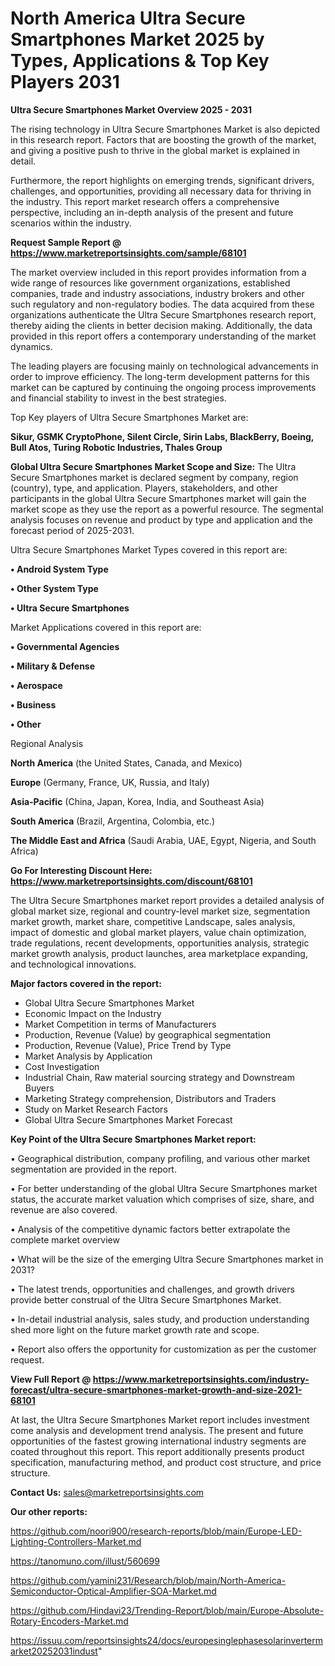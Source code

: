 # North America Ultra Secure Smartphones Market 2025 by Types, Applications & Top Key Players 2031

<Strong> Ultra Secure Smartphones Market Overview 2025 - 2031</strong>

The rising technology in Ultra Secure Smartphones Market is also depicted in this research report. Factors that are boosting the growth of the market, and giving a positive push to thrive in the global market is explained in detail.

Furthermore, the report highlights on emerging trends, significant drivers, challenges, and opportunities, providing all necessary data for thriving in the industry. This report market research offers a comprehensive perspective, including an in-depth analysis of the present and future scenarios within the industry.

<strong>Request Sample Report @ <a href=https://www.marketreportsinsights.com/sample/68101>https://www.marketreportsinsights.com/sample/68101</a></strong>

The market overview included in this report provides information from a wide range of resources like government organizations, established companies, trade and industry associations, industry brokers and other such regulatory and non-regulatory bodies. The data acquired from these organizations authenticate the Ultra Secure Smartphones research report, thereby aiding the clients in better decision making. Additionally, the data provided in this report offers a contemporary understanding of the market dynamics.

The leading players are focusing mainly on technological advancements in order to improve efficiency. The long-term development patterns for this market can be captured by continuing the ongoing process improvements and financial stability to invest in the best strategies.

Top Key players of Ultra Secure Smartphones Market are:

<strong>Sikur, GSMK CryptoPhone, Silent Circle, Sirin Labs, BlackBerry, Boeing, Bull Atos, Turing Robotic Industries, Thales Group</strong>

<strong><b>Global Ultra Secure Smartphones Market Scope and Size:</b></strong>
The Ultra Secure Smartphones market is declared segment by company, region (country), type, and application. Players, stakeholders, and other participants in the global Ultra Secure Smartphones market will gain the market scope as they use the report as a powerful resource. The segmental analysis focuses on revenue and product by type and application and the forecast period of 2025-2031.

Ultra Secure Smartphones Market Types covered in this report are:

<strong>• Android System Type

• Other System Type

• Ultra Secure Smartphones</strong>

Market Applications covered in this report are:

<strong>• Governmental Agencies

• Military & Defense

• Aerospace

• Business

• Other</strong> 

Regional Analysis

<strong>North America</strong> (the United States, Canada, and Mexico)

<strong>Europe</strong> (Germany, France, UK, Russia, and Italy)

<strong>Asia-Pacific</strong> (China, Japan, Korea, India, and Southeast Asia)

<strong>South America</strong> (Brazil, Argentina, Colombia, etc.)

<strong>The Middle East and Africa</strong> (Saudi Arabia, UAE, Egypt, Nigeria, and South Africa)

<strong>Go For Interesting Discount Here: <a href=https://www.marketreportsinsights.com/discount/68101>https://www.marketreportsinsights.com/discount/68101</a></strong>

The Ultra Secure Smartphones market report provides a detailed analysis of global market size, regional and country-level market size, segmentation market growth, market share, competitive Landscape, sales analysis, impact of domestic and global market players, value chain optimization, trade regulations, recent developments, opportunities analysis, strategic market growth analysis, product launches, area marketplace expanding, and technological innovations.

<strong><b>Major factors covered in the report:</b></strong>
<ul>
  <li>Global Ultra Secure Smartphones Market </li>
  <li>Economic Impact on the Industry</li>
  <li>Market Competition in terms of Manufacturers</li>
  <li>Production, Revenue (Value) by geographical segmentation</li>
  <li>Production, Revenue (Value), Price Trend by Type</li>
  <li>Market Analysis by Application</li>
  <li>Cost Investigation</li>
  <li>Industrial Chain, Raw material sourcing strategy and Downstream Buyers</li>
  <li>Marketing Strategy comprehension, Distributors and Traders</li>
  <li>Study on Market Research Factors</li>
  <li>Global Ultra Secure Smartphones Market Forecast</li>
</ul>

<strong><b>Key Point of the Ultra Secure Smartphones Market report:</b></strong>

• Geographical distribution, company profiling, and various other market segmentation are provided in the report.

• For better understanding of the global Ultra Secure Smartphones market status, the accurate market valuation which comprises of size, share, and revenue are also covered.

• Analysis of the competitive dynamic factors better extrapolate the complete market overview

• What will be the size of the emerging Ultra Secure Smartphones market in 2031?

• The latest trends, opportunities and challenges, and growth drivers provide better construal of the Ultra Secure Smartphones Market.

• In-detail industrial analysis, sales study, and production understanding shed more light on the future market growth rate and scope.

• Report also offers the opportunity for customization as per the customer request.

<strong><b>View Full Report @ <a href=https://www.marketreportsinsights.com/industry-forecast/ultra-secure-smartphones-market-growth-and-size-2021-68101>https://www.marketreportsinsights.com/industry-forecast/ultra-secure-smartphones-market-growth-and-size-2021-68101</a></b></strong>


At last, the Ultra Secure Smartphones Market report includes investment come analysis and development trend analysis. The present and future opportunities of the fastest growing international industry segments are coated throughout this report. This report additionally presents product specification, manufacturing method, and product cost structure, and price structure.

<strong>Contact Us:</strong>
sales@marketreportsinsights.com

<strong>Our other reports:</strong>

<a href=https://github.com/noori900/research-reports/blob/main/Europe-LED-Lighting-Controllers-Market.md>https://github.com/noori900/research-reports/blob/main/Europe-LED-Lighting-Controllers-Market.md</a>

<a href=https://tanomuno.com/illust/560699>https://tanomuno.com/illust/560699</a>

<a href=https://github.com/yamini231/Research/blob/main/North-America-Semiconductor-Optical-Amplifier-SOA-Market.md>https://github.com/yamini231/Research/blob/main/North-America-Semiconductor-Optical-Amplifier-SOA-Market.md</a>

<a href=https://github.com/Hindavi23/Trending-Report/blob/main/Europe-Absolute-Rotary-Encoders-Market.md>https://github.com/Hindavi23/Trending-Report/blob/main/Europe-Absolute-Rotary-Encoders-Market.md</a>

<a href=https://issuu.com/reportsinsights24/docs/europesinglephasesolarinvertermarket20252031indust>https://issuu.com/reportsinsights24/docs/europesinglephasesolarinvertermarket20252031indust</a>"
